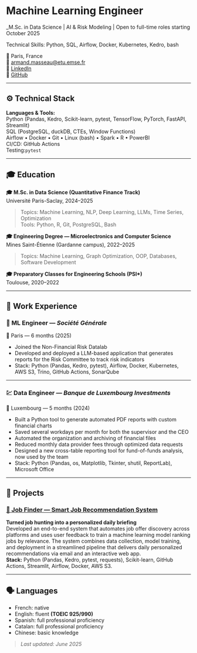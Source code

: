 # Machine Learning Engineer

_M.Sc. in Data Science | AI & Risk Modeling | Open to full-time roles starting October 2025

Technical Skills: Python, SQL, Airflow, Docker, Kubernetes, Kedro, bash

📍 Paris, France  
📧 armand.masseau@etu.emse.fr  
🔗 [LinkedIn](https://www.linkedin.com/in/armand-masseau)  
🔗 [GitHub](https://github.com/armandmasseaugit/)

---


## ⚙️ Technical Stack

**Languages & Tools:**  
Python (Pandas, Kedro, Scikit-learn, pytest, TensorFlow, PyTorch, FastAPI, Streamlit)  
SQL (PostgreSQL, duckDB, CTEs, Window Functions)  
Airflow • Docker • Git • Linux (bash) • Spark • R • PowerBI  
CI/CD: GitHub Actions  
Testing:`pytest`  

---

## 🎓 Education

**🎓 M.Sc. in Data Science (Quantitative Finance Track)**  
Université Paris-Saclay, 2024–2025  
> Topics: Machine Learning, NLP, Deep Learning, LLMs, Time Series, Optimization  
> Tools: Python, R, Git, PostgreSQL, Bash

**🎓 Engineering Degree — Microelectronics and Computer Science**  
Mines Saint-Étienne (Gardanne campus), 2022–2025  
> Topics: Machine Learning, Graph Optimization, OOP, Databases, Software Development

**🎓 Preparatory Classes for Engineering Schools (PSI\*)**  
Toulouse, 2020–2022

---

## 💼 Work Experience

### 🏦 ML Engineer — *Société Générale*  
📍 Paris — 6 months (2025)

- Joined the Non-Financial Risk Datalab  
- Developed and deployed a LLM-based application that generates reports for the Risk Committee to track risk indicators  
- Stack: Python (Pandas, Kedro, pytest), Airflow, Docker, Kubernetes, AWS S3, Trino, GitHub Actions, SonarQube

---

### 💹 Data Engineer — *Banque de Luxembourg Investments*  
📍 Luxembourg — 5 months (2024)

- Built a Python tool to generate automated PDF reports with custom financial charts  
- Saved several workdays per month for both the supervisor and the CEO  
- Automated the organization and archiving of financial files  
- Reduced monthly data provider fees through optimized data requests  
- Designed a new cross-table reporting tool for fund-of-funds analysis, now used by the team  
- Stack: Python (Pandas, os, Matplotlib, Tkinter, shutil, ReportLab), Microsoft Office

---

## 🧠 Projects

### [📌 Job Finder — Smart Job Recommendation System](https://github.com/armandmasseaugit/job_finder)

**Turned job hunting into a personalized daily briefing**  
Developed an end-to-end system that automates job offer discovery across platforms and uses user feedback to train a machine learning model ranking jobs by relevance. The system combines data collection, model training, and deployment in a streamlined pipeline that delivers daily personalized recommendations via email and an interactive web app.  
**Stack:** Python (Pandas, Kedro, pytest, requests), Scikit-learn, GitHub Actions, Streamlit, Airflow, Docker, AWS S3.


---

## 🗣️ Languages

- French: native  
- English: fluent **(TOEIC 925/990)**  
- Spanish: full professional proficiency  
- Catalan: full professional proficiency  
- Chinese: basic knowledge


> *Last updated: June 2025*
